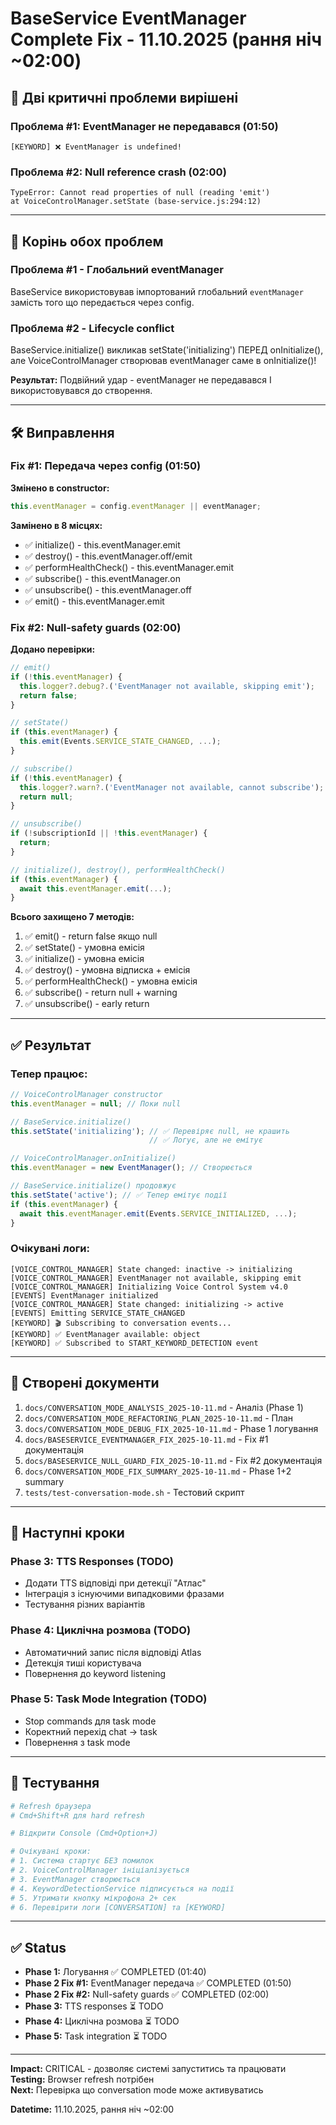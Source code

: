 # BaseService EventManager Complete Fix - 11.10.2025 (рання ніч ~02:00)

## 🎯 Дві критичні проблеми вирішені

### Проблема #1: EventManager не передавався (01:50)
```
[KEYWORD] ❌ EventManager is undefined!
```

### Проблема #2: Null reference crash (02:00)
```
TypeError: Cannot read properties of null (reading 'emit')
at VoiceControlManager.setState (base-service.js:294:12)
```

---

## 🔬 Корінь обох проблем

### Проблема #1 - Глобальний eventManager
BaseService використовував імпортований глобальний `eventManager` замість того що передається через config.

### Проблема #2 - Lifecycle conflict
BaseService.initialize() викликав setState('initializing') ПЕРЕД onInitialize(), але VoiceControlManager створював eventManager саме в onInitialize()!

**Результат:** Подвійний удар - eventManager не передавався І використовувався до створення.

---

## 🛠️ Виправлення

### Fix #1: Передача через config (01:50)

**Змінено в constructor:**
```javascript
this.eventManager = config.eventManager || eventManager;
```

**Замінено в 8 місцях:**
- ✅ initialize() - this.eventManager.emit
- ✅ destroy() - this.eventManager.off/emit  
- ✅ performHealthCheck() - this.eventManager.emit
- ✅ subscribe() - this.eventManager.on
- ✅ unsubscribe() - this.eventManager.off
- ✅ emit() - this.eventManager.emit

### Fix #2: Null-safety guards (02:00)

**Додано перевірки:**
```javascript
// emit()
if (!this.eventManager) {
  this.logger?.debug?.('EventManager not available, skipping emit');
  return false;
}

// setState()
if (this.eventManager) {
  this.emit(Events.SERVICE_STATE_CHANGED, ...);
}

// subscribe()
if (!this.eventManager) {
  this.logger?.warn?.('EventManager not available, cannot subscribe');
  return null;
}

// unsubscribe()
if (!subscriptionId || !this.eventManager) {
  return;
}

// initialize(), destroy(), performHealthCheck()
if (this.eventManager) {
  await this.eventManager.emit(...);
}
```

**Всього захищено 7 методів:**
1. ✅ emit() - return false якщо null
2. ✅ setState() - умовна емісія
3. ✅ initialize() - умовна емісія
4. ✅ destroy() - умовна відписка + емісія
5. ✅ performHealthCheck() - умовна емісія
6. ✅ subscribe() - return null + warning
7. ✅ unsubscribe() - early return

---

## ✅ Результат

### Тепер працює:
```javascript
// VoiceControlManager constructor
this.eventManager = null; // Поки null

// BaseService.initialize()
this.setState('initializing'); // ✅ Перевіряє null, не крашить
                               // ✅ Логує, але не емітує

// VoiceControlManager.onInitialize()
this.eventManager = new EventManager(); // Створюється

// BaseService.initialize() продовжує
this.setState('active'); // ✅ Тепер емітує події
if (this.eventManager) {
  await this.eventManager.emit(Events.SERVICE_INITIALIZED, ...);
}
```

### Очікувані логи:
```
[VOICE_CONTROL_MANAGER] State changed: inactive -> initializing
[VOICE_CONTROL_MANAGER] EventManager not available, skipping emit
[VOICE_CONTROL_MANAGER] Initializing Voice Control System v4.0
[EVENTS] EventManager initialized
[VOICE_CONTROL_MANAGER] State changed: initializing -> active
[EVENTS] Emitting SERVICE_STATE_CHANGED
[KEYWORD] 🎬 Subscribing to conversation events...
[KEYWORD] ✅ EventManager available: object
[KEYWORD] ✅ Subscribed to START_KEYWORD_DETECTION event
```

---

## 📝 Створені документи

1. `docs/CONVERSATION_MODE_ANALYSIS_2025-10-11.md` - Аналіз (Phase 1)
2. `docs/CONVERSATION_MODE_REFACTORING_PLAN_2025-10-11.md` - План
3. `docs/CONVERSATION_MODE_DEBUG_FIX_2025-10-11.md` - Phase 1 логування
4. `docs/BASESERVICE_EVENTMANAGER_FIX_2025-10-11.md` - Fix #1 документація
5. `docs/BASESERVICE_NULL_GUARD_FIX_2025-10-11.md` - Fix #2 документація
6. `docs/CONVERSATION_MODE_FIX_SUMMARY_2025-10-11.md` - Phase 1+2 summary
7. `tests/test-conversation-mode.sh` - Тестовий скрипт

---

## 🎯 Наступні кроки

### Phase 3: TTS Responses (TODO)
- Додати TTS відповіді при детекції "Атлас"
- Інтеграція з існуючими випадковими фразами
- Тестування різних варіантів

### Phase 4: Циклічна розмова (TODO)
- Автоматичний запис після відповіді Atlas
- Детекція тиші користувача
- Повернення до keyword listening

### Phase 5: Task Mode Integration (TODO)
- Stop commands для task mode
- Коректний перехід chat → task
- Повернення з task mode

---

## 🚀 Тестування

```bash
# Refresh браузера
# Cmd+Shift+R для hard refresh

# Відкрити Console (Cmd+Option+J)

# Очікувані кроки:
# 1. Система стартує БЕЗ помилок
# 2. VoiceControlManager ініціалізується
# 3. EventManager створюється
# 4. KeywordDetectionService підписується на події
# 5. Утримати кнопку мікрофона 2+ сек
# 6. Перевірити логи [CONVERSATION] та [KEYWORD]
```

---

## ✅ Status

- **Phase 1:** Логування ✅ COMPLETED (01:40)
- **Phase 2 Fix #1:** EventManager передача ✅ COMPLETED (01:50)
- **Phase 2 Fix #2:** Null-safety guards ✅ COMPLETED (02:00)
- **Phase 3:** TTS responses ⏳ TODO
- **Phase 4:** Циклічна розмова ⏳ TODO
- **Phase 5:** Task integration ⏳ TODO

---

**Impact:** CRITICAL - дозволяє системі запуститись та працювати  
**Testing:** Browser refresh потрібен  
**Next:** Перевірка що conversation mode може активуватись

**Datetime:** 11.10.2025, рання ніч ~02:00
